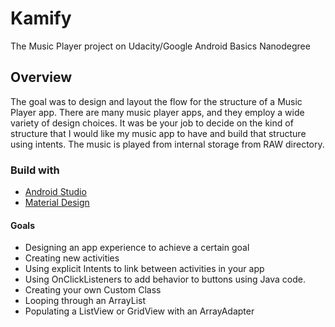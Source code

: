 # Kamify
The Music Player project on Udacity/Google Android Basics Nanodegree

## Overview

The goal was to design and layout the flow for the structure of a Music Player app. There are many music player apps, and they employ a wide variety of design choices. It was be your job to decide on the kind of structure that I would like my music app to have and build that structure using intents. The music is played from internal storage from RAW directory.

### Build with

* [Android Studio](https://developer.android.com/studio/index.html)
* [Material Design](https://material.io/guidelines/) 

#### Goals

   * Designing an app experience to achieve a certain goal
   * Creating new activities
   * Using explicit Intents to link between activities in your app
   * Using OnClickListeners to add behavior to buttons using Java code.
   * Creating your own Custom Class
   * Looping through an ArrayList
   * Populating a ListView or GridView with an ArrayAdapter
